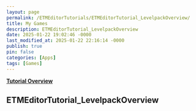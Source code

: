 ```yaml
---
layout: page
permalink: /ETMEditorTutorials/ETMEditorTutorial_LevelpackOverview/
title: My Games
description: ETMEditorTutorial_LevelpackOverview
date: 2025-01-22 19:02:46 -0000
last_modified_at: 2025-01-22 22:16:14 -0000
publish: true
pin: false
categories: [Apps]
tags: [Games]
---
```


**[Tutorial Overview](/ETMEditorTutorials/ETMEditorTutorial)**

## ETMEditorTutorial_LevelpackOverview